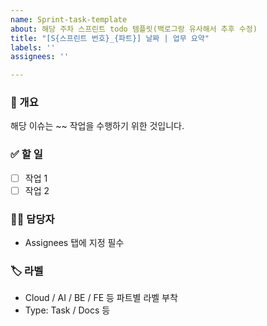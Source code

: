 ```yaml
---
name: Sprint-task-template
about: 해당 주차 스프린트 todo 템플릿(백로그랑 유사해서 추후 수정)
title: "[S{스프린트 번호}_{파트}] 날짜 | 업무 요약"
labels: ''
assignees: ''

---
```


### 📌 개요
해당 이슈는 ~~ 작업을 수행하기 위한 것입니다.

### ✅ 할 일
- [ ] 작업 1
- [ ] 작업 2

### 🧑‍💻 담당자
- Assignees 탭에 지정 필수

### 🏷 라벨
- Cloud / AI / BE / FE 등 파트별 라벨 부착
- Type: Task / Docs 등
